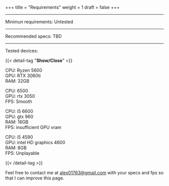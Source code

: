 +++
title = "Requirements"
weight = 1
draft = false
+++

---
Minimun requirements:
Untested

---

Recommended specs:
TBD

---
Tested devices:

{{< detail-tag "**Show/Close**" >}}

CPU: Ryzen 5600   
GPU: RTX 3060ti   
RAM: 32GB   
    
CPU: 6500    
GPU: rtx 3050    
FPS: Smooth    
    
CPU: i5 6600    
GPU: gtx 960    
RAM: 16GB    
FPS: insufficient GPU vram    
    
CPU: i5 4590   
GPU: intel HD graphics 4600   
RAM: 8GB   
FPS: Unplayable
    
{{< /detail-tag >}}

Feel free to contact me at alex01763@gmail.com with your specs and fps so that I can improve this page.
